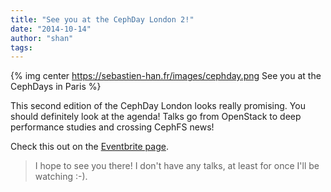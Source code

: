 ```yaml
---
title: "See you at the CephDay London 2!"
date: "2014-10-14"
author: "shan"
tags: 
---
```


{% img center https://sebastien-han.fr/images/cephday.png See you at the CephDays in Paris %}

This second edition of the CephDay London looks really promising. You should definitely look at the agenda! Talks go from OpenStack to deep performance studies and crossing CephFS news!

Check this out on the [Eventbrite page](http://ceph.com/cephdays/london2/).

  

> I hope to see you there! I don't have any talks, at least for once I'll be watching :-).
